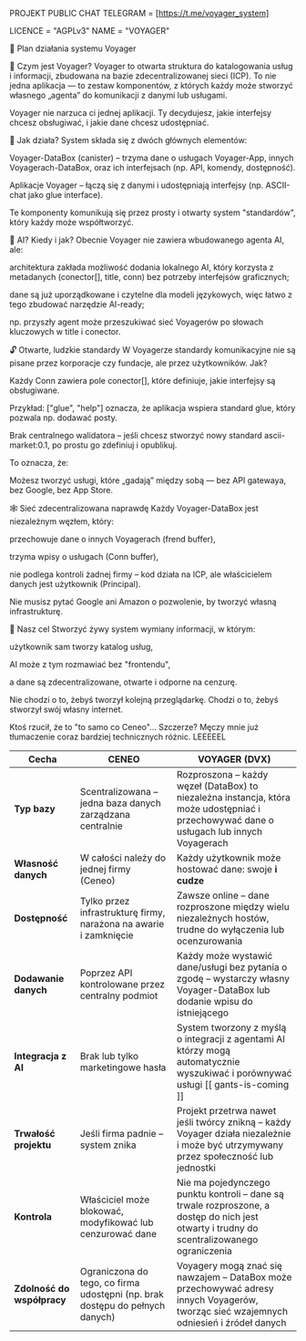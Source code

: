 PROJEKT PUBLIC CHAT
TELEGRAM = [https://t.me/voyager_system]

LICENCE = "AGPLv3"
NAME = "VOYAGER"



🧭 Plan działania systemu Voyager

🔹 Czym jest Voyager?
Voyager to otwarta struktura do katalogowania usług i informacji, zbudowana na bazie zdecentralizowanej sieci (ICP). To nie jedna aplikacja — to zestaw komponentów, z których każdy może stworzyć własnego „agenta” do komunikacji z danymi lub usługami.

Voyager nie narzuca ci jednej aplikacji. Ty decydujesz, jakie interfejsy chcesz obsługiwać, i jakie dane chcesz udostępniać.

🔹 Jak działa?
System składa się z dwóch głównych elementów:

Voyager-DataBox (canister) – trzyma dane o usługach Voyager-App, innych Voyagerach-DataBox, oraz ich interfejsach (np. API, komendy, dostępność).

Aplikacje Voyager – łączą się z danymi i udostępniają interfejsy (np. ASCII-chat jako glue interface).

Te komponenty komunikują się przez prosty i otwarty system "standardów", który każdy może współtworzyć.

🧠 AI? Kiedy i jak?
Obecnie Voyager nie zawiera wbudowanego agenta AI, ale:

architektura zakłada możliwość dodania lokalnego AI, który korzysta z metadanych (conector[], title, conn) bez potrzeby interfejsów graficznych;

dane są już uporządkowane i czytelne dla modeli językowych, więc łatwo z tego zbudować narzędzie AI-ready;

np. przyszły agent może przeszukiwać sieć Voyagerów po słowach kluczowych w title i conector.

🔓 Otwarte, ludzkie standardy
W Voyagerze standardy komunikacyjne nie są pisane przez korporacje czy fundacje, ale przez użytkowników. Jak?

Każdy Conn zawiera pole conector[], które definiuje, jakie interfejsy są obsługiwane.

Przykład: ["glue", "help"] oznacza, że aplikacja wspiera standard glue, który pozwala np. dodawać posty.

Brak centralnego walidatora – jeśli chcesz stworzyć nowy standard ascii-market:0.1, po prostu go zdefiniuj i opublikuj.

To oznacza, że:

Możesz tworzyć usługi, które „gadają” między sobą — bez API gatewaya, bez Google, bez App Store.

🕸 Sieć zdecentralizowana naprawdę
Każdy Voyager-DataBox jest niezależnym węzłem, który:

przechowuje dane o innych Voyagerach (frend buffer),

trzyma wpisy o usługach (Conn buffer),

nie podlega kontroli żadnej firmy – kod działa na ICP, ale właścicielem danych jest użytkownik (Principal).

Nie musisz pytać Google ani Amazon o pozwolenie, by tworzyć własną infrastrukturę.

🎯 Nasz cel
Stworzyć żywy system wymiany informacji, w którym:

użytkownik sam tworzy katalog usług,

AI może z tym rozmawiać bez "frontendu",

a dane są zdecentralizowane, otwarte i odporne na cenzurę.

Nie chodzi o to, żebyś tworzył kolejną przeglądarkę.
Chodzi o to, żebyś stworzył swój własny internet.




Ktoś rzucił, że to "to samo co Ceneo"...
Szczerze? Męczy mnie już tłumaczenie coraz bardziej technicznych różnic. LEEEEEL

| **Cecha**                  | **CENEO**                                                                    | **VOYAGER (DVX)**                                                                                                                          |
| -------------------------- | ---------------------------------------------------------------------------- | ------------------------------------------------------------------------------------------------------------------------------------------ |
| **Typ bazy**               | Scentralizowana – jedna baza danych zarządzana centralnie                    | Rozproszona – każdy węzeł (DataBox) to niezależna instancja, która może udostępniać i przechowywać dane o usługach lub innych Voyagerach   |
| **Własność danych**        | W całości należy do jednej firmy (Ceneo)                                     | Każdy użytkownik może hostować dane: swoje **i cudze**                                                                                     |
| **Dostępność**             | Tylko przez infrastrukturę firmy, narażona na awarie i zamknięcie            | Zawsze online – dane rozproszone między wielu niezależnych hostów, trudne do wyłączenia lub ocenzurowania                                  |
| **Dodawanie danych**       | Poprzez API kontrolowane przez centralny podmiot                             | Każdy może wystawić dane/usługi bez pytania o zgodę – wystarczy własny Voyager-DataBox lub dodanie wpisu do istniejącego                   |
| **Integracja z AI**        | Brak lub tylko marketingowe hasła                                            | System tworzony z myślą o integracji z agentami AI którzy mogą automatycznie wyszukiwać i porównywać usługi [[ gants-is-coming ]]          |
| **Trwałość projektu**      | Jeśli firma padnie – system znika                                            | Projekt przetrwa nawet jeśli twórcy znikną – każdy Voyager działa niezależnie i może być utrzymywany przez społeczność lub jednostki       |
| **Kontrola**               | Właściciel może blokować, modyfikować lub cenzurować dane                    | Nie ma pojedynczego punktu kontroli – dane są trwale rozproszone, a dostęp do nich jest otwarty i trudny do scentralizowanego ograniczenia |
| **Zdolność do współpracy** | Ograniczona do tego, co firma udostępni (np. brak dostępu do pełnych danych) | Voyagery mogą znać się nawzajem – DataBox może przechowywać adresy innych Voyagerów, tworząc sieć wzajemnych odniesień i źródeł danych     |


